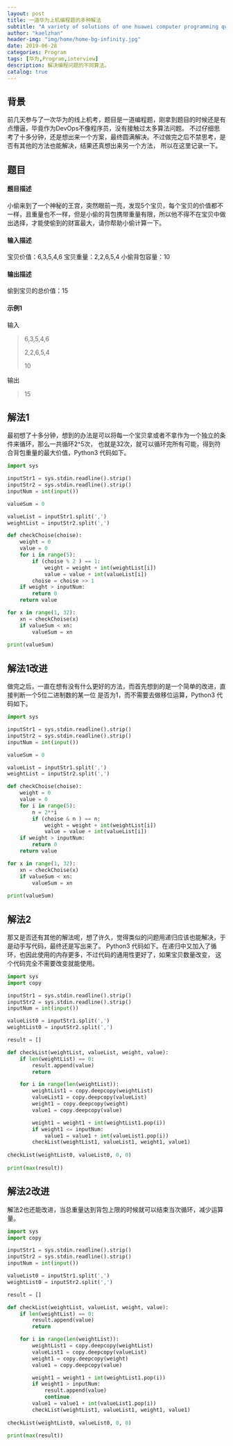```yaml
---
layout: post
title: 一道华为上机编程题的多种解法
subtitle: "A variety of solutions of one huawei computer programming question."
author: "kaelzhan"
header-img: "img/home/home-bg-infinity.jpg"
date: 2019-06-28
categories: Program
tags: [华为,Program,interview]
description: 解决编程问题的不同算法。
catalog: true
---
```



## 背景
前几天参与了一次华为的线上机考，题目是一道编程题，刚拿到题目的时候还是有点懵逼，毕竟作为DevOps不像程序员，没有接触过太多算法问题。
不过仔细思考了十多分钟，还是想出来一个方案，最终圆满解决。不过做完之后不禁思考，是否有其他的方法也能解决，结果还真想出来另一个方法，
所以在这里记录一下。

## 题目

#### 题目描述

小偷来到了一个神秘的王宫，突然眼前一亮，发现5个宝贝，每个宝贝的价值都不一样，且重量也不一样，但是小偷的背包携带重量有限，所以他不得不在宝贝中做出选择，才能使偷到的财富最大，请你帮助小偷计算一下。

#### 输入描述

宝贝价值：6,3,5,4,6
宝贝重量：2,2,6,5,4
小偷背包容量：10

#### 输出描述

偷到宝贝的总价值：15

#### 示例1

输入

>6,3,5,4,6
>
>2,2,6,5,4
>
>10

输出

>15

## 解法1

最初想了十多分钟，想到的办法是可以将每一个宝贝拿或者不拿作为一个独立的条件来循环，那么一共循环2^5次，
也就是32次，就可以循环完所有可能，得到符合背包重量的最大价值，Python3 代码如下。

```python
import sys

inputStr1 = sys.stdin.readline().strip()
inputStr2 = sys.stdin.readline().strip()
inputNum = int(input())

valueSum = 0

valueList = inputStr1.split(',')
weightList = inputStr2.split(',')

def checkChoise(choise):
    weight = 0
    value = 0
    for i in range(5):
        if (choise % 2 ) == 1:
            weight = weight + int(weightList[i])
            value = value + int(valueList[i])
        choise = choise >> 1
    if weight > inputNum:
        return 0
    return value

for x in range(1, 32):
    xn = checkChoise(x)
    if valueSum < xn:
        valueSum = xn
        
print(valueSum)
```

## 解法1改进

做完之后，一直在想有没有什么更好的方法，而首先想到的是一个简单的改进，直接判断一个5位二进制数的某一位
是否为1，而不需要去做移位运算，Python3 代码如下。

```python
import sys

inputStr1 = sys.stdin.readline().strip()
inputStr2 = sys.stdin.readline().strip()
inputNum = int(input())

valueSum = 0

valueList = inputStr1.split(',')
weightList = inputStr2.split(',')

def checkChoise(choise):
    weight = 0
    value = 0
    for i in range(5):
        n = 2**i
        if (choise & n ) == n:
            weight = weight + int(weightList[i])
            value = value + int(valueList[i])
    if weight > inputNum:
        return 0
    return value

for x in range(1, 32):
    xn = checkChoise(x)
    if valueSum < xn:
        valueSum = xn
        
print(valueSum)
```

## 解法2

那又是否还有其他的解法呢，想了许久，觉得类似的问题用递归应该也能解决，于是动手写代码，最终还是写出来了。
Python3 代码如下。在递归中又加入了循环，也因此使用的内存更多，不过代码的通用性更好了，如果宝贝数量改变，
这个代码完全不需要改变就能使用。

```python
import sys
import copy

inputStr1 = sys.stdin.readline().strip()
inputStr2 = sys.stdin.readline().strip()
inputNum = int(input())

valueList0 = inputStr1.split(',')
weightList0 = inputStr2.split(',')

result = []

def checkList(weightList, valueList, weight, value):
    if len(weightList) == 0:
        result.append(value)
        return

    for i in range(len(weightList)):
        weightList1 = copy.deepcopy(weightList)
        valueList1 = copy.deepcopy(valueList)
        weight1 = copy.deepcopy(weight)
        value1 = copy.deepcopy(value)  

        weight1 = weight1 + int(weightList1.pop(i))
        if weight1 <= inputNum:
            value1 = value1 + int(valueList1.pop(i))
        checkList(weightList1, valueList1, weight1, value1)
        
checkList(weightList0, valueList0, 0, 0)
   
print(max(result))
```

## 解法2改进

解法2也还能改进，当总重量达到背包上限的时候就可以结束当次循环，减少运算量。

```python
import sys
import copy

inputStr1 = sys.stdin.readline().strip()
inputStr2 = sys.stdin.readline().strip()
inputNum = int(input())

valueList0 = inputStr1.split(',')
weightList0 = inputStr2.split(',')

result = []

def checkList(weightList, valueList, weight, value):
    if len(weightList) == 0:
        result.append(value)
        return

    for i in range(len(weightList)):
        weightList1 = copy.deepcopy(weightList)
        valueList1 = copy.deepcopy(valueList)
        weight1 = copy.deepcopy(weight)
        value1 = copy.deepcopy(value)  

        weight1 = weight1 + int(weightList1.pop(i))
        if weight1 > inputNum:
            result.append(value)
            continue
        value1 = value1 + int(valueList1.pop(i))
        checkList(weightList1, valueList1, weight1, value1)
        
checkList(weightList0, valueList0, 0, 0)
   
print(max(result))
```